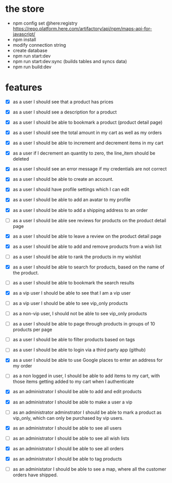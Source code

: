 # the store 

- npm config set @here:registry https://repo.platform.here.com/artifactory/api/npm/maps-api-for-javascript/
- npm install
- modify connection string
- create database
- npm run start:dev
- npm run start:dev:sync (builds tables and syncs data)
- npm run build:dev

# features

- [X] as a user I should see that a product has prices
- [X] as a user I should see a description for a product
- [x] as a user I should be able to bookmark a product (product detail page)
- [x] as a user I should see the total amount in my cart as well as my orders
- [X] as a user I should be able to increment and decrement items in my cart
- [X] as a user if I decrement an quantity to zero, the line_item should be deleted
- [X] as a user I should see an error message if my credentials are not correct
- [X] as a user I should be able to create an account.
- [X] as a user I should have profile settings which I can edit
- [X] as a user I should be able to add an avatar to my profile
- [X] as a user I should be able to add a shipping address to an order
- [ ] as a user I should be able see reviews for products on the product detail page
- [X] as a user I should be able to leave a review on the product detail page
- [X] as a user I should be able to add and remove products from a wish list
- [ ] as a user I should be able to rank the products in my wishlist
- [X] as a user I should be able to search for products, based on the name of the product.
- [ ] as a user I should be able to bookmark the search results
- [X] as a vip user I should be able to see that I am a vip user
- [ ] as a vip user I should be able to see vip_only products
- [ ] as a non-vip user, I should not be able to see vip_only products
- [ ] as a user I should be able to page through products in groups of 10 products per page
- [ ] as a user I should be able to filter products based on tags
- [ ] as a user I should be able to login via a third party app (github)
- [X] as a user I should be able to use Google places to enter an address for my order
- [ ] as a non logged in user, I should be able to add items to my cart, with those items getting added to my cart when I authenticate

- [X] as an administrator I should be able to add and edit products
- [X] as an administrator I should be able to make a user a vip
- [ ] as an administrator adminstrator I should be able to mark a product as vip_only, which can only be purchased by vip users.
- [X] as an administrator I should be able to see all users
- [ ] as an administrator I should be able to see all wish lists 
- [X] as an administrator I should be able to see all orders
- [X] as an administrator I should be able to tag products 
- [ ] as an administator I should be able to see a map, where all the customer orders have shipped.


